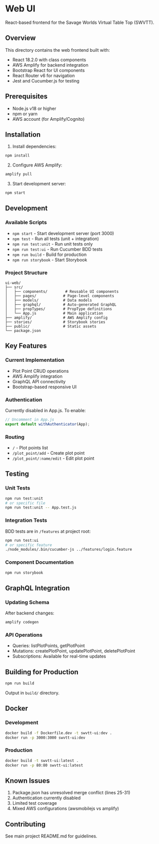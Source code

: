 # Web UI

React-based frontend for the Savage Worlds Virtual Table Top (SWVTT).

## Overview

This directory contains the web frontend built with:
- React 18.2.0 with class components
- AWS Amplify for backend integration
- Bootstrap React for UI components
- React Router v6 for navigation
- Jest and Cucumber.js for testing

## Prerequisites

- Node.js v18 or higher
- npm or yarn
- AWS account (for Amplify/Cognito)

## Installation

1. Install dependencies:
```bash
npm install
```

2. Configure AWS Amplify:
```bash
amplify pull
```

3. Start development server:
```bash
npm start
```

## Development

### Available Scripts

- `npm start` - Start development server (port 3000)
- `npm test` - Run all tests (unit + integration)
- `npm run test:unit` - Run unit tests only
- `npm run test:ui` - Run Cucumber BDD tests
- `npm run build` - Build for production
- `npm run storybook` - Start Storybook

### Project Structure

```
ui-web/
├── src/
│   ├── components/        # Reusable UI components
│   ├── pages/            # Page-level components
│   ├── models/           # Data models
│   ├── graphql/          # Auto-generated GraphQL
│   ├── propTypes/        # PropType definitions
│   └── App.js            # Main application
├── amplify/              # AWS Amplify config
├── stories/              # Storybook stories
├── public/               # Static assets
└── package.json
```

## Key Features

### Current Implementation
- Plot Point CRUD operations
- AWS Amplify integration
- GraphQL API connectivity
- Bootstrap-based responsive UI

### Authentication
Currently disabled in App.js. To enable:
```javascript
// Uncomment in App.js
export default withAuthenticator(App);
```

### Routing
- `/` - Plot points list
- `/plot_point/add` - Create plot point
- `/plot_point/:name/edit` - Edit plot point

## Testing

### Unit Tests
```bash
npm run test:unit
# or specific file
npm run test:unit -- App.test.js
```

### Integration Tests
BDD tests are in `/features` at project root:
```bash
npm run test:ui
# or specific feature
./node_modules/.bin/cucumber-js ../features/login.feature
```

### Component Documentation
```bash
npm run storybook
```

## GraphQL Integration

### Updating Schema
After backend changes:
```bash
amplify codegen
```

### API Operations
- Queries: listPlotPoints, getPlotPoint
- Mutations: createPlotPoint, updatePlotPoint, deletePlotPoint
- Subscriptions: Available for real-time updates

## Building for Production

```bash
npm run build
```

Output in `build/` directory.

## Docker

### Development
```bash
docker build -f Dockerfile.dev -t swvtt-ui:dev .
docker run -p 3000:3000 swvtt-ui:dev
```

### Production
```bash
docker build -t swvtt-ui:latest .
docker run -p 80:80 swvtt-ui:latest
```

## Known Issues

1. Package.json has unresolved merge conflict (lines 25-31)
2. Authentication currently disabled
3. Limited test coverage
4. Mixed AWS configurations (awsmobilejs vs amplify)

## Contributing

See main project README.md for guidelines.